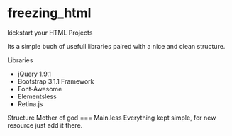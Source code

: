 freezing_html
=============

kickstart your HTML Projects

Its a simple buch of usefull libraries paired with a nice and clean structure.

Libraries
 - jQuery 1.9.1
 - Bootstrap 3.1.1 Framework
 - Font-Awesome
 - Elementsless
 - Retina.js
 
Structure
Mother of god === Main.less
Everything kept simple, for new resource just add it there. 


